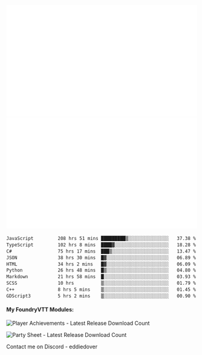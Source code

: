 
![](https://raw.githubusercontent.com/eddiedover/ghstats/master/generated/overview.svg)
![](https://raw.githubusercontent.com/eddiedover/ghstats/master/generated/languages.svg)

<!--START_SECTION:waka-->

```txt
JavaScript         208 hrs 51 mins █████████▒░░░░░░░░░░░░░░░   37.38 %
TypeScript         102 hrs 8 mins  ████▓░░░░░░░░░░░░░░░░░░░░   18.28 %
C#                 75 hrs 17 mins  ███▒░░░░░░░░░░░░░░░░░░░░░   13.47 %
JSON               38 hrs 30 mins  █▓░░░░░░░░░░░░░░░░░░░░░░░   06.89 %
HTML               34 hrs 2 mins   █▓░░░░░░░░░░░░░░░░░░░░░░░   06.09 %
Python             26 hrs 48 mins  █▒░░░░░░░░░░░░░░░░░░░░░░░   04.80 %
Markdown           21 hrs 58 mins  █░░░░░░░░░░░░░░░░░░░░░░░░   03.93 %
SCSS               10 hrs          ▒░░░░░░░░░░░░░░░░░░░░░░░░   01.79 %
C++                8 hrs 5 mins    ▒░░░░░░░░░░░░░░░░░░░░░░░░   01.45 %
GDScript3          5 hrs 2 mins    ▒░░░░░░░░░░░░░░░░░░░░░░░░   00.90 %
```

<!--END_SECTION:waka-->

#### My FoundryVTT Modules:

  ![Player Achievements - Latest Release Download Count](https://img.shields.io/badge/dynamic/json?label=Player%20Achievements%20-%20Downloads@latest&query=assets%5B1%5D.download_count&url=https%3A%2F%2Fapi.github.com%2Frepos%2FEddieDover%2Ffvtt-player-achievements%2Freleases%2Flatest)

  ![Party Sheet - Latest Release Download Count](https://img.shields.io/badge/dynamic/json?label=Party%20Sheet%20-%20Downloads@latest&query=assets%5B1%5D.download_count&url=https%3A%2F%2Fapi.github.com%2Frepos%2FEddieDover%2Ffvtt-party-sheet%2Freleases%2Flatest)

<a rel="me" href="https://techhub.social/@EddieDover"></a>

Contact me on Discord - eddiedover
